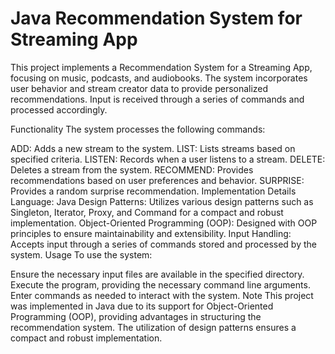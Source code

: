 # Java Recommendation System for Streaming App

This project implements a Recommendation System for a Streaming App, focusing on music, podcasts, and audiobooks. The system incorporates user behavior and stream creator data to provide personalized recommendations. Input is received through a series of commands and processed accordingly.

Functionality
The system processes the following commands:

ADD: Adds a new stream to the system.
LIST: Lists streams based on specified criteria.
LISTEN: Records when a user listens to a stream.
DELETE: Deletes a stream from the system.
RECOMMEND: Provides recommendations based on user preferences and behavior.
SURPRISE: Provides a random surprise recommendation.
Implementation Details
Language: Java
Design Patterns: Utilizes various design patterns such as Singleton, Iterator, Proxy, and Command for a compact and robust implementation.
Object-Oriented Programming (OOP): Designed with OOP principles to ensure maintainability and extensibility.
Input Handling: Accepts input through a series of commands stored and processed by the system.
Usage
To use the system:

Ensure the necessary input files are available in the specified directory.
Execute the program, providing the necessary command line arguments.
Enter commands as needed to interact with the system.
Note
This project was implemented in Java due to its support for Object-Oriented Programming (OOP), providing advantages in structuring the recommendation system. The utilization of design patterns ensures a compact and robust implementation.
